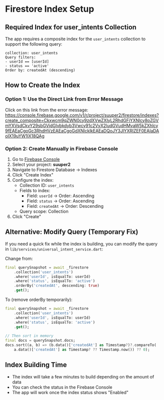 # Firestore Index Setup

## Required Index for user_intents Collection

The app requires a composite index for the `user_intents` collection to support the following query:

```
collection: user_intents
Query filters:
- userId == [userId]
- status == 'active'
Order by: createdAt (descending)
```

## How to Create the Index

### Option 1: Use the Direct Link from Error Message
Click on this link from the error message:
https://console.firebase.google.com/v1/r/project/suuper2/firestore/indexes?create_composite=Ckxwcm9qZWN0cy9zdXVwZXIyL2RhdGFiYXNlcy8oZGVmYXVsdCkvY29sbGVjdGlvbkdyb3Vwcy91c2VyX2ludGVudHMvaW5kZXhlcy9fEAEaCgoGc3RhdHVzEAEaCgoGdXNlcklkEAEaDQoJY3JlYXRlZEF0EAIaDAoIX19uYW1lX18QAg

### Option 2: Create Manually in Firebase Console
1. Go to [Firebase Console](https://console.firebase.google.com/)
2. Select your project: **suuper2**
3. Navigate to Firestore Database → Indexes
4. Click "Create Index"
5. Configure the index:
   - Collection ID: `user_intents`
   - Fields to index:
     - Field: `userId` → Order: Ascending
     - Field: `status` → Order: Ascending
     - Field: `createdAt` → Order: Descending
   - Query scope: Collection
6. Click "Create"

## Alternative: Modify Query (Temporary Fix)
If you need a quick fix while the index is building, you can modify the query in `lib/services/universal_intent_service.dart`:

Change from:
```dart
final querySnapshot = await _firestore
    .collection('user_intents')
    .where('userId', isEqualTo: userId)
    .where('status', isEqualTo: 'active')
    .orderBy('createdAt', descending: true)
    .get();
```

To (remove orderBy temporarily):
```dart
final querySnapshot = await _firestore
    .collection('user_intents')
    .where('userId', isEqualTo: userId)
    .where('status', isEqualTo: 'active')
    .get();
    
// Then sort in memory
final docs = querySnapshot.docs;
docs.sort((a, b) => (b.data()['createdAt'] as Timestamp?)?.compareTo(
    a.data()['createdAt'] as Timestamp? ?? Timestamp.now()) ?? 0);
```

## Index Building Time
- The index will take a few minutes to build depending on the amount of data
- You can check the status in the Firebase Console
- The app will work once the index status shows "Enabled"